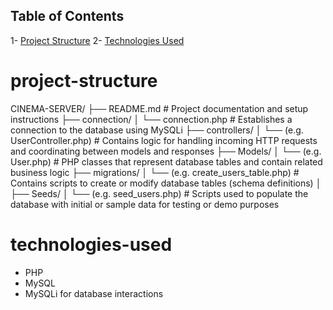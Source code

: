 ## Table of Contents
1- [Project Structure](#project-structure)
2- [Technologies Used](#technologies-used)


# project-structure
CINEMA-SERVER/
├── README.md                           # Project documentation and setup instructions
├── connection/
│   └── connection.php                  # Establishes a connection to the database using MySQLi
├── controllers/
│   └── (e.g. UserController.php)       # Contains logic for handling incoming HTTP requests and coordinating between models and responses
├── Models/
│   └── (e.g. User.php)                 # PHP classes that represent database tables and contain related business logic
├── migrations/
│   └── (e.g. create_users_table.php)   # Contains scripts to create or modify database tables (schema definitions)
│
├── Seeds/
│   └── (e.g. seed_users.php)           # Scripts used to populate the database with initial or sample data for testing or demo purposes





# technologies-used
- PHP
- MySQL
- MySQLi for database interactions